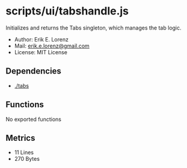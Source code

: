 # scripts/ui/tabshandle.js


Initializes and returns the Tabs singleton, which manages the tab logic.

* Author: Erik E. Lorenz 
* Mail: <erik.e.lorenz@gmail.com>
* License: MIT License


## Dependencies

* <a href="./tabs.html">./tabs</a>

## Functions

No exported functions

## Metrics

* 11 Lines
* 270 Bytes

